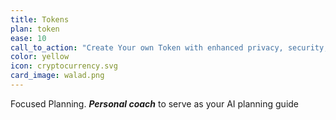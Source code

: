 ```yaml
---
title: Tokens
plan: token
ease: 10
call_to_action: "Create Your own Token with enhanced privacy, security, and untraceability, making it ideal for users seeking confidential and decentralized ledgers"
color: yellow
icon: cryptocurrency.svg
card_image: walad.png 
---
```


Focused Planning. __*Personal coach*__ to serve as your AI planning guide

